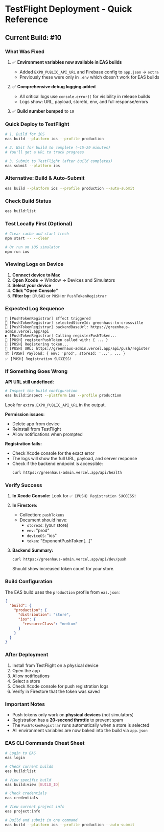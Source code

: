 # TestFlight Deployment - Quick Reference

## Current Build: #10

### What Was Fixed

1. ✅ **Environment variables now available in EAS builds**
   - Added `EXPO_PUBLIC_API_URL` and Firebase config to `app.json` → `extra`
   - Previously these were only in `.env` which doesn't work for EAS builds

2. ✅ **Comprehensive debug logging added**
   - All critical logs use `console.error()` for visibility in release builds
   - Logs show: URL, payload, storeId, env, and full response/errors

3. ✅ **Build number bumped** to `10`

### Quick Deploy to TestFlight

```bash
# 1. Build for iOS
eas build --platform ios --profile production

# 2. Wait for build to complete (~15-20 minutes)
# You'll get a URL to track progress

# 3. Submit to TestFlight (after build completes)
eas submit --platform ios
```

### Alternative: Build & Auto-Submit

```bash
eas build --platform ios --profile production --auto-submit
```

### Check Build Status

```bash
eas build:list
```

### Test Locally First (Optional)

```bash
# Clear cache and start fresh
npm start -- --clear

# Or run on iOS simulator
npm run ios
```

### Viewing Logs on Device

1. **Connect device to Mac**
2. **Open Xcode** → Window → Devices and Simulators
3. **Select your device**
4. **Click "Open Console"**
5. **Filter by:** `[PUSH]` or `PUSH` or `PushTokenRegistrar`

### Expected Log Sequence

```
🎯 [PushTokenRegistrar] Effect triggered
🎯 [PushTokenRegistrar] selectedStoreId: greenhaus-tn-crossville
🎯 [PushTokenRegistrar] backendBaseUrl: https://greenhaus-admin.vercel.app/api
▶️ [PushTokenRegistrar] Calling registerPushToken...
🔔 [PUSH] registerPushToken called with: { ... }
🚀 [PUSH] Registering token...
📍 [PUSH] URL: https://greenhaus-admin.vercel.app/api/push/register
📦 [PUSH] Payload: { env: 'prod', storeId: '...', ... }
✅ [PUSH] Registration SUCCESS!
```

### If Something Goes Wrong

**API URL still undefined:**
```bash
# Inspect the build configuration
eas build:inspect --platform ios --profile production
```

Look for `extra.EXPO_PUBLIC_API_URL` in the output.

**Permission issues:**
- Delete app from device
- Reinstall from TestFlight
- Allow notifications when prompted

**Registration fails:**
- Check Xcode console for the exact error
- The logs will show the full URL, payload, and server response
- Check if the backend endpoint is accessible:
  ```bash
  curl https://greenhaus-admin.vercel.app/api/health
  ```

### Verify Success

1. **In Xcode Console:** Look for `✅ [PUSH] Registration SUCCESS!`

2. **In Firestore:**
   - Collection: `pushTokens`
   - Document should have:
     - `storeId`: (your store)
     - `env`: "prod"
     - `deviceOS`: "ios"
     - `token`: "ExponentPushToken[...]"

3. **Backend Summary:**
   ```bash
   curl https://greenhaus-admin.vercel.app/api/dev/push
   ```
   Should show increased token count for your store.

### Build Configuration

The EAS build uses the `production` profile from `eas.json`:

```json
{
  "build": {
    "production": {
      "distribution": "store",
      "ios": {
        "resourceClass": "medium"
      }
    }
  }
}
```

### After Deployment

1. Install from TestFlight on a physical device
2. Open the app
3. Allow notifications
4. Select a store
5. Check Xcode console for push registration logs
6. Verify in Firestore that the token was saved

### Important Notes

- Push tokens only work on **physical devices** (not simulators)
- Registration has a **20-second throttle** to prevent spam
- The `PushTokenRegistrar` runs automatically when a store is selected
- All environment variables are now baked into the build via `app.json`

### EAS CLI Commands Cheat Sheet

```bash
# Login to EAS
eas login

# Check current builds
eas build:list

# View specific build
eas build:view [BUILD_ID]

# Check credentials
eas credentials

# View current project info
eas project:info

# Build and submit in one command
eas build --platform ios --profile production --auto-submit
```

